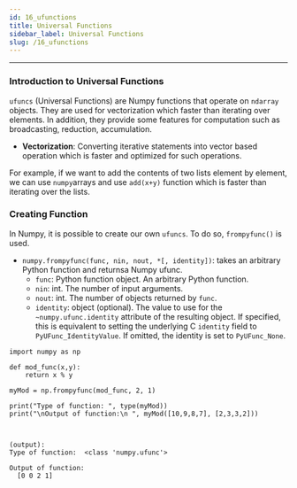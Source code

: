 ```yaml
---
id: 16_ufunctions
title: Universal Functions
sidebar_label: Universal Functions
slug: /16_ufunctions
---
```


---

### Introduction to Universal Functions

`ufuncs` (Universal Functions) are Numpy functions that operate on `ndarray` objects. They are used for vectorization which faster than iterating over elements. In addition, they provide some features for computation such as broadcasting, reduction, accumulation.

- **Vectorization**:  Converting iterative statements into vector based operation which is faster and optimized for such operations.

For example, if we want to add the contents of two lists element by element, we can use `numpy`arrays and use `add(x+y)` function which is faster than iterating over the lists.  

### Creating Function

In Numpy, it is possible to create our own `ufuncs`. To do so, `frompyfunc()` is used.

- `numpy.frompyfunc(func, nin, nout, *[, identity])`: takes an arbitrary Python function and returnsa Numpy ufunc.
  - `func`: Python function object. An arbitrary Python function.
  - `nin`: int. The number of input arguments.
  - `nout`: int. The number of objects returned by `func`.
  - `identity`: object (optional). The value to use for the `~numpy.ufunc.identity` attribute of the resulting object. If specified, this is equivalent to setting the underlying C `identity` field to `PyUFunc_IdentityValue`. If omitted, the identity is set to `PyUFunc_None`.

```
import numpy as np

def mod_func(x,y):
    return x % y

myMod = np.frompyfunc(mod_func, 2, 1)

print("Type of function: ", type(myMod))
print("\nOutput of function:\n ", myMod([10,9,8,7], [2,3,3,2]))



(output):
Type of function:  <class 'numpy.ufunc'>

Output of function:
  [0 0 2 1]
```
